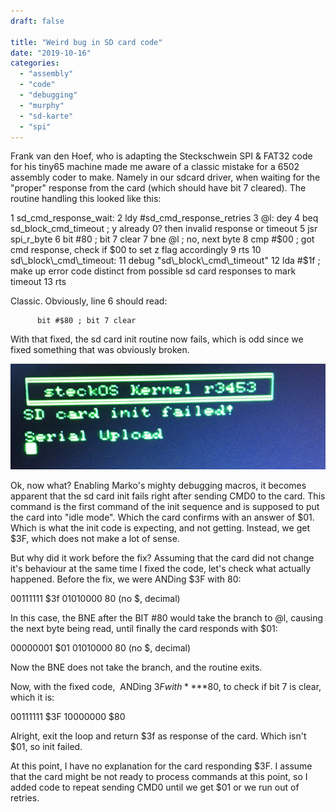```yaml
---
draft: false

title: "Weird bug in SD card code"
date: "2019-10-16"
categories: 
  - "assembly"
  - "code"
  - "debugging"
  - "murphy"
  - "sd-karte"
  - "spi"
---
```


Frank van den Hoef, who is adapting the Steckschwein SPI & FAT32 code for his tiny65 machine made me aware of a classic mistake for a 6502 assembly coder to make. Namely in our sdcard driver, when waiting for the "proper" response from the card (which should have bit 7 cleared). The routine handling this looked like this:

1  sd\_cmd\_response\_wait:
2 	ldy #sd\_cmd\_response\_retries
3 @l:	dey
4         beq sd\_block\_cmd\_timeout ; y already 0? then invalid response or timeout
5         jsr spi\_r\_byte
6         bit #80	; bit 7 clear
7         bne @l  ; no, next byte
8         cmp #$00 ; got cmd response, check if $00 to set z flag accordingly
9         rts
10 sd\_block\_cmd\_timeout:
11        debug "sd\_block\_cmd\_timeout"
12        lda #$1f ; make up error code distinct from possible sd card responses to mark timeout
13        rts

Classic. Obviously, line 6 should read:

          bit #$80 ; bit 7 clear

With that fixed, the sd card init routine now fails, which is odd since we fixed something that was obviously broken.

![sd_fail.jpg](images/sd_fail-e1571229478149.jpg)

Ok, now what? Enabling Marko's mighty debugging macros, it becomes apparent that the sd card init fails right after sending CMD0 to the card. This command is the first command of the init sequence and is supposed to put the card into "idle mode". Which the card confirms with an answer of $01. Which is what the init code is expecting, and not getting. Instead, we get $3F, which does not make a lot of sense.

But why did it work before the fix? Assuming that the card did not change it's behaviour at the same time I fixed the code, let's check what actually happened. Before the fix, we were ANDing $3F with 80:

00111111 $3f
01010000 80 (no $, decimal)

In this case, the BNE after the BIT #80 would take the branch to @l, causing the next byte being read, until finally the card responds with $01:

00000001 $01
01010000 80 (no $, decimal)

Now the BNE does not take the branch, and the routine exits.

Now, with the fixed code,  ANDing $3F with **$**80, to check if bit 7 is clear, which it is:

00111111 $3F
10000000 $80

Alright, exit the loop and return $3f as response of the card. Which isn't $01, so init failed.

At this point, I have no explanation for the card responding $3F. I assume that the card might be not ready to process commands at this point, so I added code to repeat sending CMD0 until we get $01 or we run out of retries.
